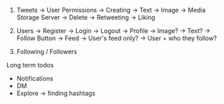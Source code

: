 1. Tweets
    -> User Permissions
        -> Creating
            -> Text
            -> Image -> Media Storage Server
        -> Delete
        -> Retweeting
        -> Liking

2. Users
    -> Register
    -> Login
    -> Logout
    -> Profile
        -> Image?
        -> Text?
        -> Follow Button
    -> Feed
        -> User's feed only?
        -> User + who they follow?

3. Following / Followers

Long term todos
- Notifications
- DM
- Explore -> finding hashtags